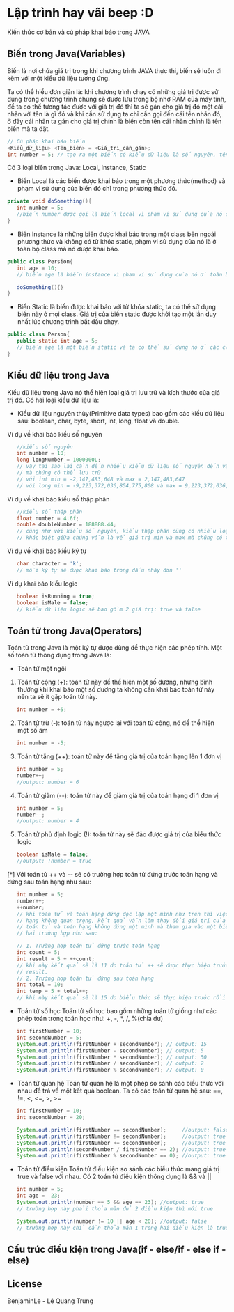 # Lập trình hay vãi beep :D 

Kiến thức cơ bản và cú pháp khai báo trong JAVA

## Biến trong Java(Variables)

Biến là nơi chứa giá trị trong khi chương trình JAVA thực thi, biến sẽ luôn đi kèm với một kiểu dữ liệu tương ứng.

Ta có thể hiểu đơn giản là: khi chương trình chạy có những giá trị được sử dụng trong chương trình chúng sẽ được lưu trong bộ nhớ RAM của máy tính, để ta có thể tương tác được với giá trị đó thì ta sẽ gán cho giá trị đó một cái nhãn với tên là gì đó và khi cần sử dụng ta chỉ cần gọi đến cái tên nhãn đó, ở đây cái nhãn ta gán cho giá trị chính là biến còn tên cái nhãn chính là tên biến mà ta đặt.

```java
// Cú pháp khai báo biến
<Kiểu_dữ_liệu> <Tên_biến> = <Giá_trị_cần_gán>;
int number = 5; // tạo ra một biến có kiểu dữ liệu là số nguyên, tên là number và có giá trị là 5
```

Có 3 loại biến trong Java: Local, Instance, Static
* Biến Local là các biến được khai báo trong một phương thức(method) và phạm vi sử dụng của biến đó chỉ trong phương thức đó.
```Java
private void doSomething(){
   int number = 5; 
   //biến number được gọi là biến local vì phạm vi sử dụng của nó chỉ trong phương thức doSomething()
}
```
* Biến Instance là những biến được khai báo trong một class bên ngoài phương thức và không có từ khóa static, phạm vi sử dụng của nó là ở toàn bộ class mà nó được khai báo.
```java
public class Persion{
   int age = 10;
   // biến age là biến instance vì phạm vi sử dụng của nó ở toàn bộ class Person

   doSomething(){}
}
```
* Biến Static là biến được khai báo với từ khóa static, ta có thể sử dụng biến này ở mọi class. Giá trị của biến static được khởi tạo một lần duy nhất lúc chương trình bắt đầu chạy.
```java
public class Person{
   public static int age = 5;
   // biến age là một biến static và ta có thể sử dụng nó ở các class khác
}
```

## Kiểu dữ liệu trong Java
Kiểu dữ liệu trong Java nó thể hiện loại giá trị lưu trữ và kích thước của giá trị đó. Có hai loại kiểu dữ liệu là:
* Kiểu dữ liệu nguyên thủy(Primitive data types) bao gồm các kiểu dữ liệu sau: boolean, char, byte, short, int, long, float và double.

Ví dụ về khai báo kiểu số nguyên
```java
   //kiểu số nguyên
   int number = 10;
   long longNumber = 1000000L;
   // vậy tại sao lại cần đến nhiều kiểu dữ liệu số nguyên đến vậy, sự khác biệt nằm ở giá trị min và max 
   // mà chúng có thể lưu trữ. 
   // với int min = -2,147,483,648 và max = 2,147,483,647
   // với long min = -9,223,372,036,854,775,808 và max = 9,223,372,036,854,775,807
```
Ví dụ về khai báo kiểu số thập phân
```java
   //kiểu số thập phân
   float number = 4.6f;
   double doubleNumber = 188888.44;
   // cũng như với kiểu số nguyên, kiểu thập phân cũng có nhiều loại và sự 
   // khác biệt giữa chúng vẫn là về giá trị min và max mà chúng có thể lưu trữ
```
Ví dụ về khai báo kiểu ký tự
```java
   char character = 'k';
   // mỗi ký tự sẽ được khai báo trong dấu nháy đơn ''
```
Ví dụ khai báo kiểu logic
```java
   boolean isRunning = true;
   boolean isMale = false;
   // kiểu dữ liệu logic sẽ bao gồm 2 giá trị: true và false
```
## Toán tử trong Java(Operators)
Toán tử trong Java là một ký tự được dùng để thực hiện các phép tính.
Một số toán tử thông dụng trong Java là:
* Toán tử một ngôi
1. Toán tử cộng (+): toán tử này để thể hiện một số dương, nhưng bình thường khi khai báo một số dương ta không cần khai báo toán tử này nên ta sẽ ít gặp toán tử này.
```java
   int number = +5;
```
2. Toán tử trừ (-): toán tử này ngược lại với toán tử cộng, nó để thể hiện một số âm
```java
   int number = -5;
```
3. Toán tử tăng (++): toán tử này để tăng giá trị của toán hạng lên 1 đơn vị
```java
   int number = 5;
   number++;
   //output: number = 6
```
4. Toán tử giảm (--): toán tử này để giảm giá trị của toán hạng đi 1 đơn vị
```java
   int number = 5;
   number--;
   //output: number = 4
```
5. Toán tử phủ định logic (!): toán tử này sẽ đảo được giá trị của biểu thức logic
```java
   boolean isMale = false;
   //output: !number = true
```
[*] Với toán tử ++ và -- sẽ có trường hợp toán tử đứng trước toán hạng và đứng sau toán hạng như sau: 
```java
   int number = 5;
   number++;
   ++number;
   // khi toán tử và toán hạng đứng đọc lập một mình như trên thì việc toán tử đứng trước hay đứng sau toán 
   // hạng không quan trọng, kết quả vẫn làm thay đổi giá trị của toán hạng đi 1 đơn vị. Nhưng trường hợp 
   // toán tử và toán hạng không đứng một mình mà tham gia vào một biểu thức hay câu lệnh khác ta sẽ chia 
   // hai trường hợp như sau:

   // 1. Trường hợp toán tử đứng trước toán hạng
   int count = 5;
   int result = 5 + ++count;
   // khi này kết quả sẽ là 11 do toán tử ++ sẽ được thực hiện trước rồi mới thực hiện biểu thức tính 
   // result.
   // 2. Trường hợp toán tử đứng sau toán hạng
   int total = 10; 
   int temp = 5 + total++;
   // khi này kết quả sẽ là 15 do biểu thức sẽ thực hiện trước rồi mới thực thi toán tử ++
``` 
* Toán tử số học
Toán tử số học bao gồm những toán tử giống như các phép toán trong toán học như: +, -, *, /, %(chia dư)
```java
   int firstNumber = 10;
   int secondNumber = 5;
   System.out.println(firstNumber + secondNumber); // output: 15
   System.out.println(firstNumber - secondNumber); // output: 5
   System.out.println(firstNumber * secondNumber); // output: 50
   System.out.println(firstNumber / secondNumber); // output: 2
   System.out.println(firstNumber % secondNumber); // output: 0
```
* Toán tử quan hệ
Toán tử quan hệ là một phép so sánh các biểu thức với nhau để trả về một kết quả boolean.
Ta có các toán tử quan hệ sau: ==, !=, <, <=, >, >=
```java
   int firstNumber = 10;
   int secondNumber = 20;

   System.out.println(firstNumber == secondNumber);     //output: false
   System.out.println(firstNumber != secondNumber);     //output: true
   System.out.println(firstNumber <= secondNumber);     //output: true
   System.out.println(secondNumber / firstNumber == 2); //output: true
   System.out.println(firstNumber % secondNumber == 0); //output: true
```
* Toán tử điều kiện
Toán tử điều kiện so sánh các biểu thức mang giá trị true và false với nhau.
Có 2 toán tử điều kiện thông dụng là && và ||
```java
   int number = 5;
   int age =  23;
   System.out.println(number == 5 && age == 23); //output: true
   // trường hợp này phải thỏa mãn đủ 2 điều kiện thì mới true

   System.out.println(number != 10 || age < 20); //output: false
   // trường hợp này chỉ cần thỏa mãn 1 trong hai điều kiện là true
```
## Cấu trúc điều kiện trong Java(if - else/if - else if - else)



## License
BenjaminLe - Lê Quang Trung